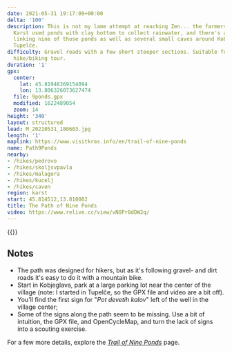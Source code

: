 ```yaml
---
date: 2021-05-31 19:17:09+00:00
delta: '100'
description: This is not my lame attempt at reaching Zen... the farmers in Slovenian
  Karst used ponds with clay bottom to collect rainwater, and there's a nice path
  linking nine of those ponds as well as several small caves around Kobjeglava and
  Tupelče.
difficulty: Gravel roads with a few short steeper sections. Suitable for a family
  hike/biking tour.
duration: '1'
gpx:
  center:
    lat: 45.81948369154094
    lon: 13.806326073627474
  file: 9ponds.gpx
  modified: 1622489054
  zoom: 14
height: '340'
layout: structured
lead: M_20210531_180603.jpg
length: '1'
maplink: https://www.visitkras.info/en/trail-of-nine-ponds
name: Path9Ponds
nearby:
- /hikes/pedrovo
- /hikes/skoljsvpavla
- /hikes/malagora
- /hikes/kucelj
- /hikes/caven
region: karst
start: 45.814512,13.810002
title: The Path of Nine Ponds
video: https://www.relive.cc/view/vNOPr8dDW2q/
---
```

{{<hike-details description="yes">}}

## Notes

* The path was designed for hikers, but as it's following gravel- and dirt roads it's easy to do it with a mountain bike.
* Start in Kobjeglava, park at a large parking lot near the center of the village (note: I started in Tupelče, so the GPX file and video are a bit off).
* You'll find the first sign for "*Pot devetih kalov*" left of the well in the village center;
* Some of the signs along the path seem to be missing. Use a bit of intuition, the GPX file, and OpenCycleMap, and turn the lack of signs into a scouting exercise.

For a few more details, explore the *[Trail of Nine Ponds](https://www.visitkras.info/en/trail-of-nine-ponds)* page.
